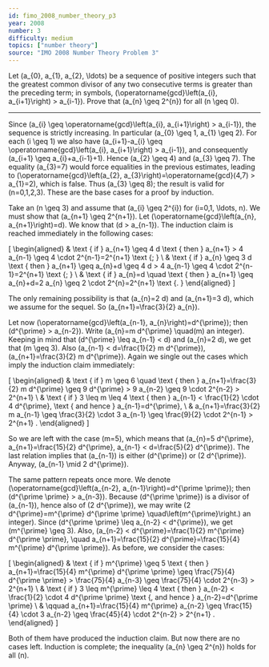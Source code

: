 ```yaml
---
id: fimo_2008_number_theory_p3
year: 2008
number: 3
difficulty: medium
topics: ["number theory"]
source: "IMO 2008 Number Theory Problem 3"
---
```


Let \(a_{0}, a_{1}, a_{2}, \ldots\) be a sequence of positive integers such that the greatest common divisor of any two consecutive terms is greater than the preceding term; in symbols, \(\operatorname{gcd}\left(a_{i}, a_{i+1}\right) > a_{i-1}\). Prove that \(a_{n} \geq 2^{n}\) for all \(n \geq 0\).


---
Since \(a_{i} \geq \operatorname{gcd}\left(a_{i}, a_{i+1}\right) > a_{i-1}\), the sequence is strictly increasing. In particular \(a_{0} \geq 1, a_{1} \geq 2\). For each \(i \geq 1\) we also have \(a_{i+1}-a_{i} \geq \operatorname{gcd}\left(a_{i}, a_{i+1}\right) > a_{i-1}\), and consequently \(a_{i+1} \geq a_{i}+a_{i-1}+1\). Hence \(a_{2} \geq 4\) and \(a_{3} \geq 7\). The equality \(a_{3}=7\) would force equalities in the previous estimates, leading to \(\operatorname{gcd}\left(a_{2}, a_{3}\right)=\operatorname{gcd}(4,7) > a_{1}=2\), which is false. Thus \(a_{3} \geq 8\); the result is valid for \(n=0,1,2,3\). These are the base cases for a proof by induction.

Take an \(n \geq 3\) and assume that \(a_{i} \geq 2^{i}\) for \(i=0,1, \ldots, n\). We must show that \(a_{n+1} \geq 2^{n+1}\). Let \(\operatorname{gcd}\left(a_{n}, a_{n+1}\right)=d\). We know that \(d > a_{n-1}\). The induction claim is reached immediately in the following cases:

\[
\begin{aligned}
& \text { if } a_{n+1} \geq 4 d \text { then } a_{n+1} > 4 a_{n-1} \geq 4 \cdot 2^{n-1}=2^{n+1} \text {; } \\
& \text { if } a_{n} \geq 3 d \text { then } a_{n+1} \geq a_{n}+d \geq 4 d > 4 a_{n-1} \geq 4 \cdot 2^{n-1}=2^{n+1} \text {; } \\
& \text { if } a_{n}=d \quad \text { then } a_{n+1} \geq a_{n}+d=2 a_{n} \geq 2 \cdot 2^{n}=2^{n+1} \text {. }
\end{aligned}
\]

The only remaining possibility is that \(a_{n}=2 d\) and \(a_{n+1}=3 d\), which we assume for the sequel. So \(a_{n+1}=\frac{3}{2} a_{n}\).

Let now \(\operatorname{gcd}\left(a_{n-1}, a_{n}\right)=d^{\prime}\); then \(d^{\prime} > a_{n-2}\). Write \(a_{n}=m d^{\prime} \quad(m\) an integer). Keeping in mind that \(d^{\prime} \leq a_{n-1} < d\) and \(a_{n}=2 d\), we get that \(m \geq 3\). Also \(a_{n-1} < d=\frac{1}{2} m d^{\prime}\), \(a_{n+1}=\frac{3}{2} m d^{\prime}\). Again we single out the cases which imply the induction claim immediately:

\[
\begin{aligned}
& \text { if } m \geq 6 \quad \text { then } a_{n+1}=\frac{3}{2} m d^{\prime} \geq 9 d^{\prime} > 9 a_{n-2} \geq 9 \cdot 2^{n-2} > 2^{n+1} \\
& \text { if } 3 \leq m \leq 4 \text { then } a_{n-1} < \frac{1}{2} \cdot 4 d^{\prime}, \text { and hence } a_{n-1}=d^{\prime}, \\
& a_{n+1}=\frac{3}{2} m a_{n-1} \geq \frac{3}{2} \cdot 3 a_{n-1} \geq \frac{9}{2} \cdot 2^{n-1} > 2^{n+1} .
\end{aligned}
\]

So we are left with the case \(m=5\), which means that \(a_{n}=5 d^{\prime}, a_{n+1}=\frac{15}{2} d^{\prime}, a_{n-1} < d=\frac{5}{2} d^{\prime}\). The last relation implies that \(a_{n-1}\) is either \(d^{\prime}\) or \(2 d^{\prime}\). Anyway, \(a_{n-1} \mid 2 d^{\prime}\).

The same pattern repeats once more. We denote \(\operatorname{gcd}\left(a_{n-2}, a_{n-1}\right)=d^{\prime \prime}\); then \(d^{\prime \prime} > a_{n-3}\). Because \(d^{\prime \prime}\) is a divisor of \(a_{n-1}\), hence also of \(2 d^{\prime}\), we may write \(2 d^{\prime}=m^{\prime} d^{\prime \prime} \quad\left(m^{\prime}\right.\) an integer). Since \(d^{\prime \prime} \leq a_{n-2} < d^{\prime}\), we get \(m^{\prime} \geq 3\). Also, \(a_{n-2} < d^{\prime}=\frac{1}{2} m^{\prime} d^{\prime \prime}, \quad a_{n+1}=\frac{15}{2} d^{\prime}=\frac{15}{4} m^{\prime} d^{\prime \prime}\). As before, we consider the cases:

\[
\begin{aligned}
& \text { if } m^{\prime} \geq 5 \text { then } a_{n+1}=\frac{15}{4} m^{\prime} d^{\prime \prime} \geq \frac{75}{4} d^{\prime \prime} > \frac{75}{4} a_{n-3} \geq \frac{75}{4} \cdot 2^{n-3} > 2^{n+1} \\
& \text { if } 3 \leq m^{\prime} \leq 4 \text { then } a_{n-2} < \frac{1}{2} \cdot 4 d^{\prime \prime} \text {, and hence } a_{n-2}=d^{\prime \prime} \\
& \qquad a_{n+1}=\frac{15}{4} m^{\prime} a_{n-2} \geq \frac{15}{4} \cdot 3 a_{n-2} \geq \frac{45}{4} \cdot 2^{n-2} > 2^{n+1} .
\end{aligned}
\]

Both of them have produced the induction claim. But now there are no cases left. Induction is complete; the inequality \(a_{n} \geq 2^{n}\) holds for all \(n\).
